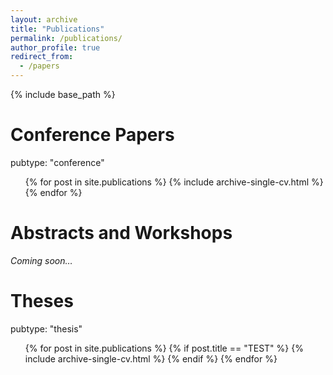 ```yaml
---
layout: archive
title: "Publications"
permalink: /publications/
author_profile: true
redirect_from:
  - /papers
---
```


{% include base_path %}

# Conference Papers

pubtype: "conference"

  <ul>{% for post in site.publications %}
    {% include archive-single-cv.html %}
  {% endfor %}</ul>

Abstracts and Workshops
======
*Coming soon…*

Theses
======

pubtype: "thesis"

  <ul>{% for post in site.publications %}
     {% if post.title == "TEST" %}
    {% include archive-single-cv.html %}
      {% endif %}
  {% endfor %}</ul>

